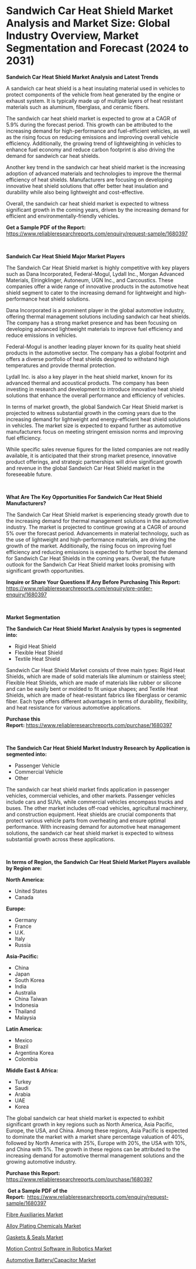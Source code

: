 <p><h1>Sandwich Car Heat Shield Market Analysis and Market Size: Global Industry Overview, Market Segmentation and Forecast (2024 to 2031)</h1></p><p><strong>Sandwich Car Heat Shield Market Analysis and Latest Trends</strong></p>
<p><p>A sandwich car heat shield is a heat insulating material used in vehicles to protect components of the vehicle from heat generated by the engine or exhaust system. It is typically made up of multiple layers of heat resistant materials such as aluminum, fiberglass, and ceramic fibers.</p><p>The sandwich car heat shield market is expected to grow at a CAGR of 5.9% during the forecast period. This growth can be attributed to the increasing demand for high-performance and fuel-efficient vehicles, as well as the rising focus on reducing emissions and improving overall vehicle efficiency. Additionally, the growing trend of lightweighting in vehicles to enhance fuel economy and reduce carbon footprint is also driving the demand for sandwich car heat shields.</p><p>Another key trend in the sandwich car heat shield market is the increasing adoption of advanced materials and technologies to improve the thermal efficiency of heat shields. Manufacturers are focusing on developing innovative heat shield solutions that offer better heat insulation and durability while also being lightweight and cost-effective.</p><p>Overall, the sandwich car heat shield market is expected to witness significant growth in the coming years, driven by the increasing demand for efficient and environmentally-friendly vehicles.</p></p>
<p><strong>Get a Sample PDF of the Report:&nbsp;</strong> <a href="https://www.reliableresearchreports.com/enquiry/request-sample/1680397">https://www.reliableresearchreports.com/enquiry/request-sample/1680397</a></p>
<p>&nbsp;</p>
<p><strong>Sandwich Car Heat Shield Major Market Players</strong></p>
<p><p>The Sandwich Car Heat Shield market is highly competitive with key players such as Dana Incorporated, Federal-Mogul, Lydall Inc., Morgan Advanced Materials, Elringklinger, Autoneum, UGN Inc., and Carcoustics. These companies offer a wide range of innovative products in the automotive heat shield segment to cater to the increasing demand for lightweight and high-performance heat shield solutions.</p><p>Dana Incorporated is a prominent player in the global automotive industry, offering thermal management solutions including sandwich car heat shields. The company has a strong market presence and has been focusing on developing advanced lightweight materials to improve fuel efficiency and reduce emissions in vehicles.</p><p>Federal-Mogul is another leading player known for its quality heat shield products in the automotive sector. The company has a global footprint and offers a diverse portfolio of heat shields designed to withstand high temperatures and provide thermal protection.</p><p>Lydall Inc. is also a key player in the heat shield market, known for its advanced thermal and acoustical products. The company has been investing in research and development to introduce innovative heat shield solutions that enhance the overall performance and efficiency of vehicles.</p><p>In terms of market growth, the global Sandwich Car Heat Shield market is projected to witness substantial growth in the coming years due to the increasing demand for lightweight and energy-efficient heat shield solutions in vehicles. The market size is expected to expand further as automotive manufacturers focus on meeting stringent emission norms and improving fuel efficiency.</p><p>While specific sales revenue figures for the listed companies are not readily available, it is anticipated that their strong market presence, innovative product offerings, and strategic partnerships will drive significant growth and revenue in the global Sandwich Car Heat Shield market in the foreseeable future.</p></p>
<p>&nbsp;</p>
<p><strong>What Are The Key Opportunities For Sandwich Car Heat Shield Manufacturers?</strong></p>
<p><p>The Sandwich Car Heat Shield market is experiencing steady growth due to the increasing demand for thermal management solutions in the automotive industry. The market is projected to continue growing at a CAGR of around 5% over the forecast period. Advancements in material technology, such as the use of lightweight and high-performance materials, are driving the growth of the market. Additionally, the rising focus on improving fuel efficiency and reducing emissions is expected to further boost the demand for Sandwich Car Heat Shields in the coming years. Overall, the future outlook for the Sandwich Car Heat Shield market looks promising with significant growth opportunities.</p></p>
<p><strong>Inquire or Share Your Questions If Any Before Purchasing This Report:</strong> <a href="https://www.reliableresearchreports.com/enquiry/pre-order-enquiry/1680397">https://www.reliableresearchreports.com/enquiry/pre-order-enquiry/1680397</a></p>
<p>&nbsp;</p>
<p><strong>Market Segmentation</strong></p>
<p><strong>The Sandwich Car Heat Shield Market Analysis by types is segmented into:</strong></p>
<p><ul><li>Rigid Heat Shield</li><li>Flexible Heat Shield</li><li>Textile Heat Shield</li></ul></p>
<p><p>Sandwich Car Heat Shield Market consists of three main types: Rigid Heat Shields, which are made of solid materials like aluminum or stainless steel; Flexible Heat Shields, which are made of materials like rubber or silicone and can be easily bent or molded to fit unique shapes; and Textile Heat Shields, which are made of heat-resistant fabrics like fiberglass or ceramic fiber. Each type offers different advantages in terms of durability, flexibility, and heat resistance for various automotive applications.</p></p>
<p><strong>Purchase this Report:&nbsp;</strong><a href="https://www.reliableresearchreports.com/purchase/1680397">https://www.reliableresearchreports.com/purchase/1680397</a></p>
<p>&nbsp;</p>
<p><strong>The Sandwich Car Heat Shield Market Industry Research by Application is segmented into:</strong></p>
<p><ul><li>Passenger Vehicle</li><li>Commercial Vehicle</li><li>Other</li></ul></p>
<p><p>The sandwich car heat shield market finds application in passenger vehicles, commercial vehicles, and other markets. Passenger vehicles include cars and SUVs, while commercial vehicles encompass trucks and buses. The other market includes off-road vehicles, agricultural machinery, and construction equipment. Heat shields are crucial components that protect various vehicle parts from overheating and ensure optimal performance. With increasing demand for automotive heat management solutions, the sandwich car heat shield market is expected to witness substantial growth across these applications.</p></p>
<p>&nbsp;</p>
<p><strong>In terms of Region, the Sandwich Car Heat Shield Market Players available by Region are:</strong></p>
<p>
    <p> <strong> North America: </strong>
        <ul>
            <li>United States</li>
            <li>Canada</li>
        </ul>
        </p> 
    <p> <strong> Europe: </strong>
        <ul>
            <li>Germany</li>
            <li>France</li>
            <li>U.K.</li>
            <li>Italy</li>
            <li>Russia</li>
        </ul>
        </p> 
    <p> <strong> Asia-Pacific: </strong>
        <ul>
            <li>China</li>
            <li>Japan</li>
            <li>South Korea</li>
            <li>India</li>
            <li>Australia</li>
            <li>China Taiwan</li>
            <li>Indonesia</li>
            <li>Thailand</li>
            <li>Malaysia</li>
        </ul>
        </p> 
    <p> <strong> Latin America: </strong>
        <ul>
            <li>Mexico</li>
            <li>Brazil</li>
            <li>Argentina Korea</li>
            <li>Colombia</li>
        </ul>
        </p> 
    <p> <strong> Middle East & Africa: </strong>
        <ul>
            <li>Turkey</li>
            <li>Saudi</li>
            <li>Arabia</li>
            <li>UAE</li>
            <li>Korea</li>
        </ul>
    </p>
    </p>
<p><p>The global sandwich car heat shield market is expected to exhibit significant growth in key regions such as North America, Asia Pacific, Europe, the USA, and China. Among these regions, Asia Pacific is expected to dominate the market with a market share percentage valuation of 40%, followed by North America with 25%, Europe with 20%, the USA with 10%, and China with 5%. The growth in these regions can be attributed to the increasing demand for automotive thermal management solutions and the growing automotive industry.</p></p>
<p><strong>Purchase this Report: </strong><a href="https://www.reliableresearchreports.com/purchase/1680397">https://www.reliableresearchreports.com/purchase/1680397</a></p>
<p>&nbsp;<strong>Get a Sample PDF of the Report:&nbsp;&nbsp;</strong><a href="https://www.reliableresearchreports.com/enquiry/request-sample/1680397">https://www.reliableresearchreports.com/enquiry/request-sample/1680397</a></p>
<p><strong></strong></p>
<p><p><a href="https://issuu.com/reportprime-2/docs/fibre-auxiliaries-market-size-2030.pptx">Fibre Auxiliaries Market</a></p><p><a href="https://issuu.com/reportprime-2/docs/alloy-plating-chemicals-market-size-2030.pptx">Alloy Plating Chemicals Market</a></p><p><a href="https://github.com/irfadac/Market-Research-Report-List-2/blob/main/gaskets-seals-market.md">Gaskets & Seals Market</a></p><p><a href="https://medium.com/p/d019bb81814d/edit">Motion Control Software in Robotics Market</a></p><p><a href="https://github.com/ashepherd82/Market-Research-Report-List-3/blob/main/automotive-batterycapacitor-market.md">Automotive Battery/Capacitor Market</a></p></p>